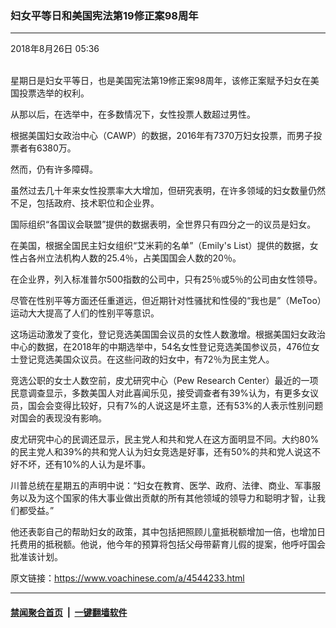 ### 妇女平等日和美国宪法第19修正案98周年
------------------------

<div class="published">
 <span class="date" title="中国时间">
  <time datetime="2018-08-26T05:36:51+08:00">
   2018年8月26日 05:36
  </time>
 </span>
</div>
<br/>
<div class="wsw">
 <p>
  星期日是妇女平等日，也是美国宪法第19修正案98周年，该修正案赋予妇女在美国投票选举的权利。
 </p>
 <p>
  从那以后，在选举中，在多数情况下，女性投票人数超过男性。
 </p>
 <p>
  根据美国妇女政治中心（CAWP）的数据，2016年有7370万妇女投票，而男子投票者有6380万。
 </p>
 <p>
  然而，仍有许多障碍。
 </p>
 <p>
  虽然过去几十年来女性投票率大大增加，但研究表明，在许多领域的妇女数量仍然不足，包括政府、技术职位和企业界。
 </p>
 <p>
  国际组织“各国议会联盟”提供的数据表明，全世界只有四分之一的议员是妇女。
 </p>
 <p>
  在美国，根据全国民主妇女组织“艾米莉的名单”（Emily's List）提供的数据，女性占各州立法机构人数的25.4％，占美国国会人数的20％。
 </p>
 <p>
  在企业界，列入标准普尔500指数的公司中，只有25％或5％的公司由女性领导。
 </p>
 <p>
  尽管在性别平等方面还任重道远，但近期针对性骚扰和性侵的“我也是”（MeToo）运动大大提高了人们的性别平等意识。
 </p>
 <p>
  这场运动激发了变化，登记竞选美国国会议员的女性人数激增。根据美国妇女政治中心的数据，在2018年的中期选举中，54名女性登记竞选美国参议员，476位女士登记竞选美国众议员。在这些问政的妇女中，有72％为民主党人。
 </p>
 <p>
  竞选公职的女士人数空前，皮尤研究中心（Pew Research Center）最近的一项民意调查显示，多数美国人对此喜闻乐见，接受调查者有39%认为，有更多女议员，国会会变得比较好，只有7%的人说这是坏主意，还有53%的人表示性别问题对国会的表现没有影响。
 </p>
 <p>
  皮尤研究中心的民调还显示，民主党人和共和党人在这方面明显不同。大约80%的民主党人和39%的共和党人认为妇女竞选是好事，还有50%的共和党人说这不好不坏，还有10%的人认为是坏事。
 </p>
 <p>
  川普总统在星期五的声明中说：“妇女在教育、医学、政府、法律、商业、军事服务以及为这个国家的伟大事业做出贡献的所有其他领域的领导力和聪明才智，让我们都受益。”
 </p>
 <p>
  他还表彰自己的帮助妇女的政策，其中包括把照顾儿童抵税额增加一倍，也增加日托费用的抵税额。他说，他今年的预算将包括父母带薪育儿假的提案，他呼吁国会批准该计划。
  <br/>
 </p>
</div>

原文链接：https://www.voachinese.com/a/4544233.html


------------------------
#### [禁闻聚合首页](https://github.com/gfw-breaker/banned-news/blob/master/README.md) &nbsp;|&nbsp;  [一键翻墙软件](https://github.com/gfw-breaker/nogfw/blob/master/README.md)